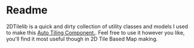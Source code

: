 # Readme

2DTilelib is a quick and dirty collection of utility classes and models I used to make this [Auto Tiling Component.](keagentcreative.com/blog/auto-tiling-1). Feel free to use it however you like, you'll find it most useful though in 2D Tile Based Map making.